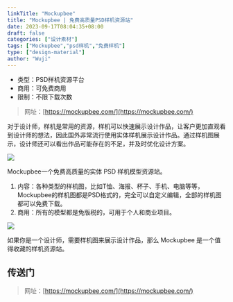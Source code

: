 ```yaml
---
linkTitle: "Mockupbee"
title: "Mockupbee | 免费高质量PSD样机资源站"
date: 2023-09-17T08:04:35+08:00
draft: false
categories: ["设计素材"]
tags: ["Mockupbee","psd样机","免费样机"]
type: ["design-material"]
author: "Wuji"
---
```

<!--more-->

+ 类型：PSD样机资源平台
+ 商用：可免费商用
+ 限制：不限下载次数

> 网址：[https://mockupbee.com/](https://mockupbee.com/)


对于设计师，样机是常用的资源，样机可以快速展示设计作品，让客户更加直观看到设计师的想法，因此国外非常流行使用实体样机展示设计作品。通过样机图展示，设计师还可以看出作品可能存在的不足，并及时优化设计方案。

![](https://z1.ax1x.com/2023/11/02/piK7hQO.jpg)
 
Mockupbee一个免费高质量的实体 PSD 样机模型资源站。
1. 内容：各种类型的样机图，比如T恤、海报、杯子、手机、电脑等等，Mockupbee的样机图都是PSD格式的，完全可以自定义编辑，全部的样机图都可以免费下载。
2. 商用：所有的模型都是免版税的，可用于个人和商业项目。

![](https://z1.ax1x.com/2023/11/02/piK74yD.jpg)

 如果你是一个设计师，需要样机图来展示设计作品，那么 Mockupbee 是一个值得收藏的样机资源站。

## 传送门

> 网址：[https://mockupbee.com/](https://mockupbee.com/)